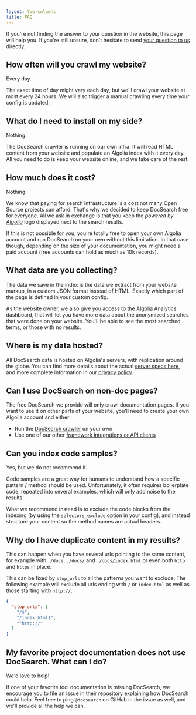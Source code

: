```yaml
---
layout: two-columns
title: FAQ
---
```


If you're not finding the answer to your question in the website, this
page will help you. If you're still unsure, don't hesitate to send [your
question to us][1] directly.

## How often will you crawl my website?

Every day.

The exact time of day might vary each day, but we'll crawl your
website at most every 24 hours. We will also trigger a manual crawling every time
your config is updated.

## What do I need to install on my side?

Nothing.

The DocSearch crawler is running on our own infra. It will read HTML
content from your website and populate an Algolia index with it every day. All
you need to do is keep your website online, and we take care of the rest.

## How much does it cost?

Nothing.

We know that paying for search infrastructure is a cost not many Open Source
projects can afford. That's why we decided to keep DocSearch free for everyone.
All we ask in exchange is that you keep the _powered by
[Algolia][2]_ logo displayed next to the search results.

If this is not possible for you, you're totally free to open your own Algolia
account and run DocSearch on your own without this limitation. In that case
though, depending on the size of your documentation, you might need a paid
account (free accounts can hold as much as 10k records).

## What data are you collecting?

The data we save in the index is the data we extract from your website
markup, in a custom JSON format instead of HTML. Exactly which part of the
page is defined in your custom config.

As the website owner, we also give you access to the Algolia Analytics
dashboard, that will let you have more data about the anonymized searches that
were done on your website. You'll be able to see the most searched terms, or
those with no results.

## Where is my data hosted?

All DocSearch data is hosted on Algolia's servers, with replication around the
globe. You can find more details about the actual [server specs here][3], and more
complete information in our [privacy policy][4].

## Can I use DocSearch on non-doc pages?

The free DocSearch we provide will only crawl documentation pages. If you want
to use it on other parts of your website, you'll need to create your own Algolia
account and either:

- Run the [DocSearch crawler][5] on your own
- Use one of our other [framework integrations or API clients][6]

## Can you index code samples?

Yes, but we do not recommend it. 

Code samples are a great way for humans to understand how a specific pattern
/ method should be used. Unfortunately, it often requires boilerplate code,
repeated into several examples, which will only add noise to the results.

What we recommend instead is to exclude the code blocks from the indexing (by
using the `selectors_exclude` option in your config), and instead structure your
content so the method names are actual headers.

## Why do I have duplicate content in my results?

This can happen when you have several urls pointing to the same content, for
example with `./docs`, `./docs/` and `./docs/index.html` or even both `http` and
`https` in place.

This can be fixed by `stop_urls` to all the patterns you want to exclude. The
following example will exclude all urls ending with `/` or `index.html` as well
as those starting with `http://`.

```json
{
  "stop_urls": [
    "/$",
    "/index.html$",
    "^http://"
  ]
}
```

## My favorite project documentation does not use DocSearch. What can I do?

We'd love to help!

If one of your favorite tool documentation is missing
DocSearch, we encourage you to file an issue in their repository explaining how
DocSearch could help. Feel free to ping `@docsearch` on GitHub in the issue as
well, and we'll provide all the help we can.


[1]: mailto:docsearch@algolia.com
[2]: https://www.algolia.com/
[3]: https://www.algolia.com/doc/guides/infrastructure/servers/
[4]: https://www.algolia.com/policies/privacy
[5]: ./crawler-overview.html
[6]: https://www.algolia.com/doc/api-reference/
